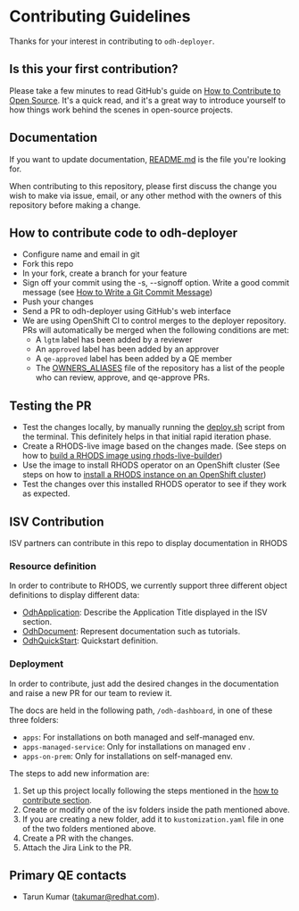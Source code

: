 # Contributing Guidelines

Thanks for your interest in contributing to `odh-deployer`.

## Is this your first contribution?

Please take a few minutes to read GitHub's guide on [How to Contribute to Open Source](https://opensource.guide/how-to-contribute/).
It's a quick read, and it's a great way to introduce yourself to how things work behind the scenes in open-source projects.

## Documentation

If you want to update documentation, [README.md](README.md) is the file you're looking for.

When contributing to this repository, please first discuss the change you wish to make via issue, email, or any other method with the owners of this repository before making a change.

## How to contribute code to odh-deployer

- Configure name and email in git
- Fork this repo
- In your fork, create a branch for your feature
- Sign off your commit using the -s, --signoff option. Write a good commit message (see [How to Write a Git Commit Message](https://chris.beams.io/posts/git-commit/))
- Push your changes
- Send a PR to odh-deployer using GitHub's web interface
- We are using OpenShift CI to control merges to the deployer repository. PRs will automatically be merged when the following conditions are met:
  - A `lgtm` label has been added by a reviewer
  - An `approved` label has been added by an approver
  - A `qe-approved` label has been added by a QE member
  - The [OWNERS_ALIASES](https://github.com/red-hat-data-services/odh-deployer/blob/main/OWNERS_ALIASES) file of the repository has a list of the people who can review, approve, and qe-approve PRs.


## Testing the PR

- Test the changes locally, by manually running the [deploy.sh](deploy.sh) script from the terminal. This definitely helps in that initial rapid iteration phase.
- Create a RHODS-live image based on the changes made. (See steps on how to [build a RHODS image using rhods-live-builder](https://gitlab.cee.redhat.com/data-hub/rhods-live-builder))
- Use the image to install RHODS operator on an OpenShift cluster (See steps on how to [install a RHODS instance on an OpenShift cluster](https://gitlab.cee.redhat.com/data-hub/olminstall))
- Test the changes over this installed RHODS operator to see if they work as expected.

## ISV Contribution

ISV partners can contribute in this repo to display documentation in RHODS
### Resource definition

In order to contribute to RHODS, we currently support three different object definitions to display different data:

- [OdhApplication](https://github.com/red-hat-data-services/odh-deployer/blob/main/odh-dashboard/crds/odh-application-crd.yaml): Describe the Application Title displayed in the ISV section.
- [OdhDocument](https://github.com/red-hat-data-services/odh-deployer/blob/main/odh-dashboard/crds/odh-document-crd.yaml): Represent documentation such as tutorials.
- [OdhQuickStart](https://github.com/red-hat-data-services/odh-deployer/blob/main/odh-dashboard/crds/odh-quick-start-crd.yaml): Quickstart definition.

### Deployment

In order to contribute, just add the desired changes in the documentation and raise a new PR for our team to review it.

The docs are held in the following path, `/odh-dashboard`, in one of these three folders:

- `apps`: For installations on both managed and self-managed env.
- `apps-managed-service`: Only for installations on managed env .
- `apps-on-prem`: Only for installations on self-managed env.

The steps to add new information are:

1. Set up this project locally following the steps mentioned in the [how to contribute section](#how-to-contribute-code-to-odh-deployer).
2. Create or modify one of the isv folders inside the path mentioned above.
3. If you are creating a new folder, add it to `kustomization.yaml` file in one of the two folders mentioned above.
4. Create a PR with the changes.
5. Attach the Jira Link to the PR.

## Primary QE contacts

- Tarun Kumar (takumar@redhat.com).
